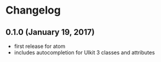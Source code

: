 # Changelog

## 0.1.0 (January 19, 2017)
  - first release for atom
  - includes autocompletion for UIkit 3 classes and attributes
